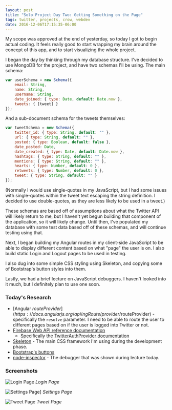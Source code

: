 ```yaml
---
layout: post
title: "Solo Project Day Two: Getting Something on the Page"
tags: twitter, projects, crow, webdev
date: 2016-12-06T17:15:35-06:00
---
```


My scope was approved at the end of yesterday, so today I got to begin actual coding. It feels really good to start wrapping my brain around the concept of this app, and to start visualizing the whole project.

I began the day by thinking through my database structure. I've decided to use MongoDB for the project, and have two schemas I'll be using. The main schema:

```javascript
var userSchema = new Schema({
	email: String,
	name: String,
	username: String,
	date_joined: { type: Date, default: Date.now },
	tweets: { [tweet] }
});
```

And a sub-document schema for the tweets themselves:

```javascript
var tweetSchema = new Schema({
	twitter_id: { type: String, default: "" },
	url: { type: String, default: "" },
	posted: { type: Boolean, default: false },
	date_posted: Date,
	date_created: { type: Date, default: Date.now },
	hashtags: { type: String, default: "" },
	mentions: { type: String, default: "" },
	hearts: { type: Number, default: 0 },
	retweets: { type: Number, default: 0 },
	tweet: { type: String, default: "" }
});
```

(Normally I would use single-quotes in my JavaScript, but I had some issues with single-quotes within the tweet text escaping the string definition. I decided to use double-quotes, as they are less likely to be used in a tweet.)

These schemas are based off of assumptions about what the Twitter API will likely return to me, but I haven't yet begun building that component of the application, so it will likely change. Until then, I've populated my database with some test data based off of these schemas, and will continue testing using that.

Next, I began building my Angular routes in my client-side JavaScript to be able to display different content based on what "page" the user is on. I also build static Login and Logout pages to be used in testing.

I also dug into some simple CSS styling using Skeleton, and copying some of Bootstrap's button styles into them.

Lastly, we had a brief lecture on JavaScript debuggers. I haven't looked into it much, but I definitely plan to use one soon.

### Today's Research

- [Angular $routeProvider](https://docs.angularjs.org/api/ngRoute/provider/$routeProvider) - specifically the `resolve` parameter. I need to be able to route the user to different pages based on if the user is logged into Twitter or not.
- [Firebase Web API reference documentation](https://firebase.google.com/docs/reference/js/)
	- Specifically the [TwitterAuthProvider documentation](https://firebase.google.com/docs/reference/js/firebase.auth.TwitterAuthProvider)
- [Skeleton](http://getskeleton.com) - The main CSS framework I'm using during the development phase.
- [Bootstrap's buttons](http://getbootstrap.com/css/#buttons)
- [node-inspector](https://github.com/node-inspector/node-inspector) - The debugger that was shown during lecture today.

### Screenshots

![Login Page](./login-page.png)
*Login Page*

![Settings Page](./settings-page.png)]
*Settings Page*

![Tweet Page](./tweet-page.png)
*Tweet Page*
